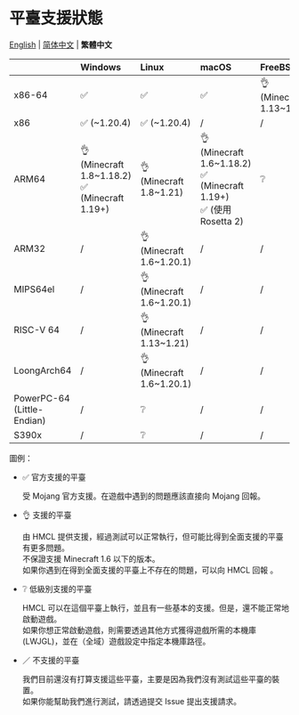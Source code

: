 # 平臺支援狀態

[English](PLATFORM.md) | [简体中文](PLATFORM_cn.md) | **繁體中文**

|                            | Windows                                           | Linux                      | macOS                                                                 | FreeBSD                 |
|----------------------------|:--------------------------------------------------|:---------------------------|:-----------------------------------------------------------------------|:------------------------|
| x86-64                     | ✅️                                                | ✅️                         | ✅️                                                                     | 👌(Minecraft 1.13~1.21) |
| x86                        | ✅️ (~1.20.4)                                      | ✅️ (~1.20.4)               | /                                                                      | /                       |
| ARM64                      | 👌 (Minecraft 1.8~1.18.2)<br/>✅ (Minecraft 1.19+) | 👌 (Minecraft 1.8~1.21)    | 👌 (Minecraft 1.6~1.18.2)<br/>✅ (Minecraft 1.19+)<br/>✅ (使用 Rosetta 2) | ❔                       |
| ARM32                      | /️                                                | 👌  (Minecraft 1.6~1.20.1) | /                                                                      | /                       |
| MIPS64el                   | /                                                 | 👌 (Minecraft 1.6~1.20.1)  | /                                                                      | /                       |
| RISC-V 64                  | /                                                 | 👌 (Minecraft 1.13~1.21)   | /                                                                      | /                       |
| LoongArch64                | /                                                 | 👌 (Minecraft 1.6~1.20.1)  | /                                                                      | /                       |
| PowerPC-64 (Little-Endian) | /                                                 | ❔                          | /                                                                      | /                       |
| S390x                      | /                                                 | ❔                          | /                                                                      | /                       |

圖例：

* ✅ 官方支援的平臺

  受 Mojang 官方支援。在遊戲中遇到的問題應該直接向 Mojang 回報。

* 👌 支援的平臺

  由 HMCL 提供支援，經過測試可以正常執行，但可能比得到全面支援的平臺有更多問題。  
  不保證支援 Minecraft 1.6 以下的版本。  
  如果你遇到在得到全面支援的平臺上不存在的問題，可以向 HMCL 回報 。

* ❔ 低級別支援的平臺

  HMCL 可以在這個平臺上執行，並且有一些基本的支援。但是，還不能正常地啟動遊戲。  
  如果你想正常啟動遊戲，則需要透過其他方式獲得遊戲所需的本機庫 (LWJGL)，並在（全域）遊戲設定中指定本機庫路徑。

* ／ 不支援的平臺

  我們目前還沒有打算支援這些平臺，主要是因為我們沒有測試這些平臺的裝置。  
  如果你能幫助我們進行測試，請透過提交 Issue 提出支援請求。